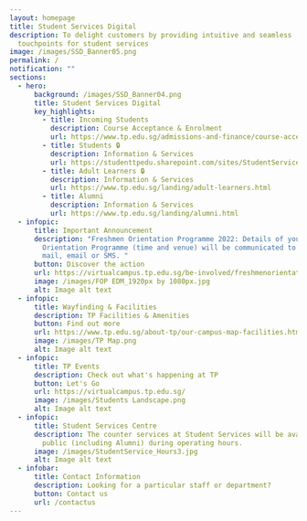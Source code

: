 ```yaml
---
layout: homepage
title: Student Services Digital
description: To delight customers by providing intuitive and seamless
  touchpoints for student services
image: /images/SSD_Banner05.png
permalink: /
notification: ""
sections:
  - hero:
      background: /images/SSD_Banner04.png
      title: Student Services Digital
      key_highlights:
        - title: Incoming Students
          description: Course Acceptance & Enrolment
          url: https://www.tp.edu.sg/admissions-and-finance/course-acceptance-enrolment.html
        - title: Students 🔒
          description: Information & Services
          url: https://studenttpedu.sharepoint.com/sites/StudentServicesDigital
        - title: Adult Learners 🔒
          description: Information & Services
          url: https://www.tp.edu.sg/landing/adult-learners.html
        - title: Alumni
          description: Information & Services
          url: https://www.tp.edu.sg/landing/alumni.html
  - infopic:
      title: Important Announcement
      description: "Freshmen Orientation Programme 2022: Details of your Freshmen
        Orientation Programme (time and venue) will be communicated to you via
        mail, email or SMS. "
      button: Discover the action
      url: https://virtualcampus.tp.edu.sg/be-involved/freshmenorientation/
      image: /images/FOP EDM_1920px by 1080px.jpg
      alt: Image alt text
  - infopic:
      title: Wayfinding & Facilities
      description: TP Facilities & Amenities
      button: Find out more
      url: https://www.tp.edu.sg/about-tp/our-campus-map-facilities.html
      image: /images/TP Map.png
      alt: Image alt text
  - infopic:
      title: TP Events
      description: Check out what's happening at TP
      button: Let's Go
      url: https://virtualcampus.tp.edu.sg/
      image: /images/Students Landscape.png
      alt: Image alt text
  - infopic:
      title: Student Services Centre
      description: The counter services at Student Services will be available to
        public (including Alumni) during operating hours.
      image: /images/StudentService_Hours3.jpg
      alt: Image alt text
  - infobar:
      title: Contact Information
      description: Looking for a particular staff or department?
      button: Contact us
      url: /contactus
---
```

